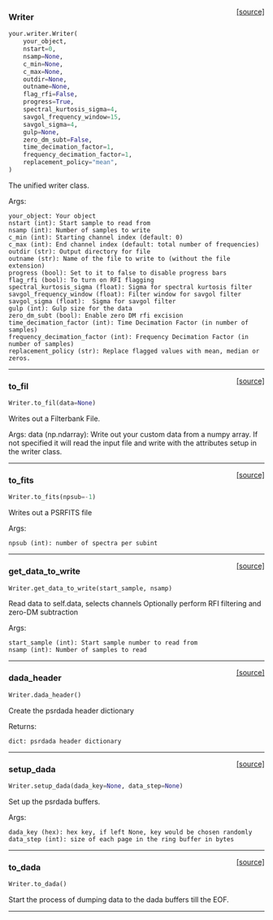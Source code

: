 <span style="float:right;">[[source]](https://github.com/thepetabyteproject/your/blob/master/your/writer.py#L19)</span>

### Writer


```python
your.writer.Writer(
    your_object,
    nstart=0,
    nsamp=None,
    c_min=None,
    c_max=None,
    outdir=None,
    outname=None,
    flag_rfi=False,
    progress=True,
    spectral_kurtosis_sigma=4,
    savgol_frequency_window=15,
    savgol_sigma=4,
    gulp=None,
    zero_dm_subt=False,
    time_decimation_factor=1,
    frequency_decimation_factor=1,
    replacement_policy="mean",
)
```


The unified writer class.

Args: 


    your_object: Your object
    nstart (int): Start sample to read from
    nsamp (int): Number of samples to write
    c_min (int): Starting channel index (default: 0)
    c_max (int): End channel index (default: total number of frequencies)
    outdir (str): Output directory for file
    outname (str): Name of the file to write to (without the file extension)
    progress (bool): Set to it to false to disable progress bars
    flag_rfi (bool): To turn on RFI flagging
    spectral_kurtosis_sigma (float): Sigma for spectral kurtosis filter
    savgol_frequency_window (float): Filter window for savgol filter
    savgol_sigma (float):  Sigma for savgol filter
    gulp (int): Gulp size for the data
    zero_dm_subt (bool): Enable zero DM rfi excision
    time_decimation_factor (int): Time Decimation Factor (in number of samples)
    frequency_decimation_factor (int): Frequency Decimation Factor (in number of samples)
    replacement_policy (str): Replace flagged values with mean, median or zeros.


----

<span style="float:right;">[[source]](https://github.com/thepetabyteproject/your/blob/master/your/writer.py#L211)</span>

### to_fil


```python
Writer.to_fil(data=None)
```


Writes out a Filterbank File.

Args: 
 data (np.ndarray):  Write out your custom data from a numpy array. If not specified it will read the
input file and write with the attributes setup in the writer class.


----

<span style="float:right;">[[source]](https://github.com/thepetabyteproject/your/blob/master/your/writer.py#L270)</span>

### to_fits


```python
Writer.to_fits(npsub=-1)
```


Writes out a PSRFITS file

Args: 

    npsub (int): number of spectra per subint


----

<span style="float:right;">[[source]](https://github.com/thepetabyteproject/your/blob/master/your/writer.py#L167)</span>

### get_data_to_write


```python
Writer.get_data_to_write(start_sample, nsamp)
```


Read data to self.data, selects channels
Optionally perform RFI filtering and zero-DM subtraction

Args: 


    start_sample (int): Start sample number to read from
    nsamp (int): Number of samples to read


----

<span style="float:right;">[[source]](https://github.com/thepetabyteproject/your/blob/master/your/writer.py#L368)</span>

### dada_header


```python
Writer.dada_header()
```


Create the psrdada header dictionary

Returns: 

    dict: psrdada header dictionary


----

<span style="float:right;">[[source]](https://github.com/thepetabyteproject/your/blob/master/your/writer.py#L390)</span>

### setup_dada


```python
Writer.setup_dada(dada_key=None, data_step=None)
```


Set up the psrdada buffers.

Args: 

    dada_key (hex): hex key, if left None, key would be chosen randomly
    data_step (int): size of each page in the ring buffer in bytes


----

<span style="float:right;">[[source]](https://github.com/thepetabyteproject/your/blob/master/your/writer.py#L420)</span>

### to_dada


```python
Writer.to_dada()
```


Start the process of dumping data to the dada buffers till the EOF.


----

